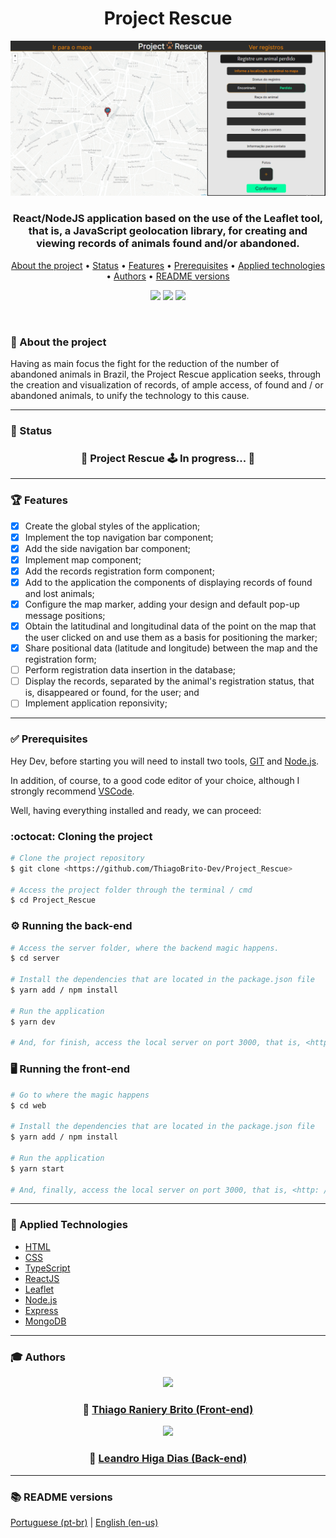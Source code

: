 <h1 align="center">Project Rescue</h1>

<div align="center">
    <img src="./assets/banner.png">
</div>

<h3 align="center">
    React/NodeJS application based on the use of the Leaflet tool, that is, a JavaScript geolocation library, for creating and viewing records of animals found and/or abandoned.
</h3>

<p align="center">
    <a href="#-about-the-project">About the project</a> •
    <a href="#-status">Status</a> • 
    <a href="#-features">Features</a> • 
    <a href="#-prerequisites">Prerequisites</a> • 
    <a href="#-applied-technologies">Applied technologies</a> • 
    <a href="#-authors">Authors</a> •
    <a href="#-readme-versions">README versions</a>
</p>

<p align="center">
    <img src="https://img.shields.io/static/v1?label=LICENSE&message=MIT&color=00FFA3&style=for-the-badge" />
    <img src="https://img.shields.io/static/v1?label=yarn&message=v1.22.5&color=00FFA3&style=for-the-badge" />
    <img src="https://img.shields.io/static/v1?label=dependencies&message=up-to-date&color=00FFA3&style=for-the-badge&logo" />
</p>

<br/>

### 🎯 About the project

Having as main focus the fight for the reduction of the number of abandoned animals in Brazil, the Project Rescue application seeks, through the creation and visualization of records, of ample access, of found and / or abandoned animals, to unify the technology to this cause.

<hr />

### 🏁 Status

<h3 align="center">
	🚧 Project Rescue 🕹️  In progress...  🚧
</h3>

<hr />

### 🏆 Features

- [x] Create the global styles of the application;
- [x] Implement the top navigation bar component;
- [x] Add the side navigation bar component;
- [x] Implement map component;
- [x] Add the records registration form component;
- [x] Add to the application the components of displaying records of found and lost animals;
- [x] Configure the map marker, adding your design and default pop-up message positions;
- [x] Obtain the latitudinal and longitudinal data of the point on the map that the user clicked on and use them as a basis for positioning the marker;
- [x] Share positional data (latitude and longitude) between the map and the registration form;
- [ ] Perform registration data insertion in the database;
- [ ] Display the records, separated by the animal's registration status, that is, disappeared or found, for the user; and
- [ ] Implement application reponsivity;

<hr />

### ✅ Prerequisites

Hey Dev, before starting you will need to install two tools, [GIT](https://git-scm.com) and [Node.js](https://nodejs.org/en/).

In addition, of course, to a good code editor of your choice, although I strongly recommend [VSCode](https://code.visualstudio.com/).

Well, having everything installed and ready, we can proceed:

### :octocat: Cloning the project

```bash
# Clone the project repository
$ git clone <https://github.com/ThiagoBrito-Dev/Project_Rescue>

# Access the project folder through the terminal / cmd
$ cd Project_Rescue
```

### ⚙️ Running the back-end

```bash
# Access the server folder, where the backend magic happens.
$ cd server

# Install the dependencies that are located in the package.json file
$ yarn add / npm install

# Run the application
$ yarn dev

# And, for finish, access the local server on port 3000, that is, <http: // localhost: 3000>
```

### 🖥️ Running the front-end

```bash
# Go to where the magic happens
$ cd web

# Install the dependencies that are located in the package.json file
$ yarn add / npm install

# Run the application
$ yarn start

# And, finally, access the local server on port 3000, that is, <http: // localhost: 3000>
```

<hr />

### 🔮 Applied Technologies

- [HTML](https://devdocs.io/html/)
- [CSS](https://devdocs.io/css/)
- [TypeScript](https://www.typescriptlang.org/)
- [ReactJS](https://pt-br.reactjs.org/)
- [Leaflet](https://leafletjs.com/)
- [Node.js](https://nodejs.org/en/)
- [Express](https://expressjs.com/pt-br/)
- [MongoDB](https://www.mongodb.com/cloud/atlas/lp/try2?utm_source=google&utm_campaign=gs_americas_brazil_search_core_brand_atlas_desktop&utm_term=mongodb&utm_medium=cpc_paid_search&utm_ad=e&utm_ad_campaign_id=12212624308&gclid=Cj0KCQiAv6yCBhCLARIsABqJTjYiu8ZvQZLyxuv1uIqJGJDDGIv2Qju9dCqarAaLSnQIWAc1uFkB3qkaAlbIEALw_wcB)

<hr />

### 🎓 Authors

<div align="center">
    <img src="https://github.com/ThiagoBrito-Dev.png" width="275px">
    <h3 align="center">🤝 <a href="https://github.com/ThiagoBrito-Dev">Thiago Raniery Brito (Front-end)</a></h3>
</div>
<div align="center">
    <img src="https://github.com/leandro-hd.png" width="275px">
    <h3 align="center">🤝 <a href="https://github.com/leandro-hd">Leandro Higa Dias (Back-end)</a></h3>
</div>

<hr>

### 📚 README versions

<p>
    <a href="https://github.com/ThiagoBrito-Dev/Project_Rescue/blob/main/README.md">Portuguese (pt-br)</a>
    |
    <a href="https://github.com/ThiagoBrito-Dev/Project_Rescue/blob/main/README-en.md">English (en-us)</a>
</p>
